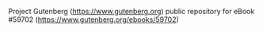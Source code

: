 Project Gutenberg (https://www.gutenberg.org) public repository for
eBook #59702 (https://www.gutenberg.org/ebooks/59702)
